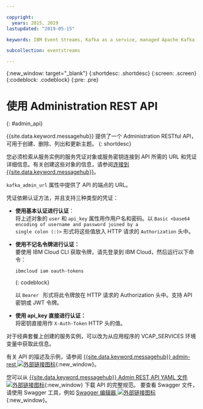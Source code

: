 ```yaml
---

copyright:
  years: 2015, 2019
lastupdated: "2019-05-15"

keywords: IBM Event Streams, Kafka as a service, managed Apache Kafka

subcollection: eventstreams

---
```


{:new_window: target="_blank"}
{:shortdesc: .shortdesc}
{:screen: .screen}
{:codeblock: .codeblock}
{:pre: .pre}

# 使用 Administration REST API
{: #admin_api}

{{site.data.keyword.messagehub}} 提供了一个 Administration RESTful API，可用于创建、删除、列出和更新主题。
{: shortdesc}

您必须检索从服务实例的服务凭证对象或服务密钥连接到 API 所需的 URL 和凭证详细信息。有关创建这些对象的信息，请参阅[连接到 {{site.data.keyword.messagehub}}](/docs/services/EventStreams?topic=eventstreams-connecting)。

<code>kafka_admin_url</code> 属性中提供了 API 的端点的 URL。

凭证依赖认证方法，并且支持三种类型的凭证：

* **使用基本认证进行认证**：<br/>
    将上述对象的 <code>user</code> 和 <code>api_key</code> 属性用作用户名和密码。以 <code>Basic &lt;base64 encoding of username and password joined by a single colon (:)&gt;</code> 形式将这些值放入 HTTP 请求的 <code>Authorization</code> 头中。

* **使用不记名令牌进行认证：**<br/>
    要使用 IBM Cloud CLI 获取令牌，请先登录到 IBM Cloud，然后运行以下命令： 

    ```
    ibmcloud iam oauth-tokens
    ```
    {: codeblock}

    以 <code>Bearer <token></code> 形式将此令牌放在 HTTP 请求的 Authorization 头中。支持 API 密钥或 JWT 令牌。 

* **使用 api_key 直接进行认证：**<br/>
    将密钥直接用作 <code>X-Auth-Token</code> HTTP 头的值。

对于经典套餐上创建的服务实例，可以改为从应用程序的 VCAP_SERVICES 环境变量中获取此信息。

有关 API 的描述及示例，请参阅 [{{site.data.keyword.messagehub}} admin-rest ![外部链接图标](../../icons/launch-glyph.svg "外部链接图标")](https://github.com/ibm-messaging/event-streams-docs/tree/master/admin-rest-api){:new_window}。

您可以从 [{{site.data.keyword.messagehub}} Admin REST API YAML 文件 ![外部链接图标](../../icons/launch-glyph.svg "外部链接图标")](https://github.com/ibm-messaging/event-streams-docs/blob/master/admin-rest-api/admin-rest-api.yaml){:new_window} 下载 API 的完整规范。
要查看 Swagger 文件，请使用 Swagger 工具，例如 [Swagger 编辑器 ![外部链接图标](../../icons/launch-glyph.svg " 外部链接图标")](http://editor.swagger.io/#/){:new_window}。




